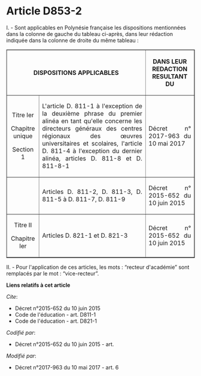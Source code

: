 # Article D853-2

I. - Sont applicables en Polynésie française les dispositions mentionnées dans la colonne de gauche du tableau ci-après, dans
leur rédaction indiquée dans la colonne de droite du même tableau :

<table border="1">
  <tbody>
    <tr>
      <th colspan="2">

DISPOSITIONS APPLICABLES</th>
      <th>

DANS LEUR REDACTION RESULTANT DU</th>
    </tr>
    <tr>
      <td align="center">

Titre Ier

Chapitre unique

Section 1</td>
      <td align="justify">

L'article D. 811-1 à l'exception de la deuxième phrase du premier alinéa en tant qu'elle concerne les directeurs généraux des
centres régionaux des œuvres universitaires et scolaires, l'article D. 811-4 à l'exception du dernier alinéa, articles D.
811-8 et D. 811-8-1</td>
      <td align="justify">

Décret n° 2017-963 du 10 mai 2017</td>
    </tr>
    <tr>
      <td align="center">
      </td><td align="justify">

Articles D. 811-2, D. 811-3, D. 811-5 à D. 811-7, D. 811-9</td>
      <td align="justify">

Décret n° 2015-652 du 10 juin 2015</td>
    </tr>
    <tr>
      <td align="center">

Titre II

Chapitre Ier</td>
      <td align="justify">

Articles D. 821-1 et D. 821-3</td>
      <td align="justify">

Décret n° 2015-652 du 10 juin 2015</td>
    </tr>
  </tbody>
</table>

II. - Pour l'application de ces articles, les mots : “recteur d'académie” sont remplacés par le mot : “vice-recteur”.

**Liens relatifs à cet article**

_Cite_:

  - Décret n°2015-652 du 10 juin 2015
  - Code de l'éducation - art. D811-1
  - Code de l'éducation - art. D821-1

_Codifié par_:

  - Décret n°2015-652 du 10 juin 2015 - art.

_Modifié par_:

  - Décret n°2017-963 du 10 mai 2017 - art. 6
